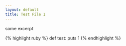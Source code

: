 ```yaml
---
layout: default
title: Test File 1
---
```


some excerpt

{% highlight ruby %}
def test:
  puts 1
{% endhighlight %}